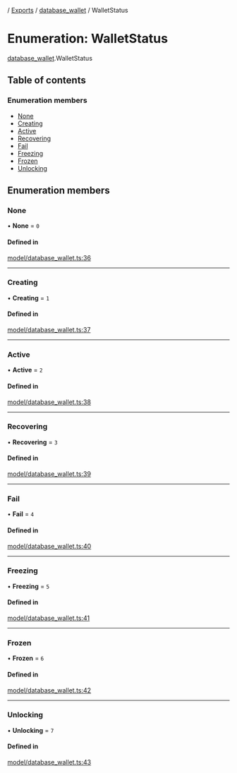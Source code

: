 [](../README.md) / [Exports](../modules.md) / [database\_wallet](../modules/database_wallet.md) / WalletStatus

# Enumeration: WalletStatus

[database_wallet](../modules/database_wallet.md).WalletStatus

## Table of contents

### Enumeration members

- [None](database_wallet.WalletStatus.md#none)
- [Creating](database_wallet.WalletStatus.md#creating)
- [Active](database_wallet.WalletStatus.md#active)
- [Recovering](database_wallet.WalletStatus.md#recovering)
- [Fail](database_wallet.WalletStatus.md#fail)
- [Freezing](database_wallet.WalletStatus.md#freezing)
- [Frozen](database_wallet.WalletStatus.md#frozen)
- [Unlocking](database_wallet.WalletStatus.md#unlocking)

## Enumeration members

### None

• **None** = `0`

#### Defined in

[model/database_wallet.ts:36](https://github.com/ieigen/eigen_service/blob/b4bdd23/src/model/database_wallet.ts#L36)

___

### Creating

• **Creating** = `1`

#### Defined in

[model/database_wallet.ts:37](https://github.com/ieigen/eigen_service/blob/b4bdd23/src/model/database_wallet.ts#L37)

___

### Active

• **Active** = `2`

#### Defined in

[model/database_wallet.ts:38](https://github.com/ieigen/eigen_service/blob/b4bdd23/src/model/database_wallet.ts#L38)

___

### Recovering

• **Recovering** = `3`

#### Defined in

[model/database_wallet.ts:39](https://github.com/ieigen/eigen_service/blob/b4bdd23/src/model/database_wallet.ts#L39)

___

### Fail

• **Fail** = `4`

#### Defined in

[model/database_wallet.ts:40](https://github.com/ieigen/eigen_service/blob/b4bdd23/src/model/database_wallet.ts#L40)

___

### Freezing

• **Freezing** = `5`

#### Defined in

[model/database_wallet.ts:41](https://github.com/ieigen/eigen_service/blob/b4bdd23/src/model/database_wallet.ts#L41)

___

### Frozen

• **Frozen** = `6`

#### Defined in

[model/database_wallet.ts:42](https://github.com/ieigen/eigen_service/blob/b4bdd23/src/model/database_wallet.ts#L42)

___

### Unlocking

• **Unlocking** = `7`

#### Defined in

[model/database_wallet.ts:43](https://github.com/ieigen/eigen_service/blob/b4bdd23/src/model/database_wallet.ts#L43)
